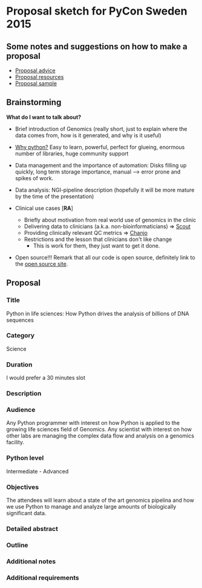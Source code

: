 # Proposal sketch for PyCon Sweden 2015

## Some notes and suggestions on how to make a proposal

* [Proposal advice](https://us.pycon.org/2015/speaking/proposal_advice/)
* [Proposal resources](https://us.pycon.org/2015/speaking/proposal-resources/)
* [Proposal sample](https://us.pycon.org/2015/speaking/proposal_advice/samples/SpacePug/)

## Brainstorming

**What do I want to talk about?**

* Brief introduction of Genomics (really short, just to explain where the
  data comes from, how is it generated, and why is it useful)

* [Why python?](http://www.nature.com/news/programming-pick-up-python-1.16833)
  Easy to learn, powerful, perfect for glueing, enormous number of
  libraries, huge community support

* Data management and the importance of automation: Disks filling up
  quickly, long term storage importance, manual --> error prone and
  spikes of work.

* Data analysis: NGI-pipeline description (hopefully it will be more
  mature by the time of the presentation)

* Clinical use cases [**RA**]
  - Briefly about motivation from real world use of genomics in the clinic
  - Delivering data to clinicians (a.k.a. non-bioinformaticians)
    => [Scout][scout]
  - Providing clinically relevant QC metrics => [Chanjo][chanjo]
  - Restrictions and the lesson that clinicians don't like change
    + This is work for them, they just want to get it done.

* Open source!!! Remark that all our code is open source, definitely
  link to the [open source site][open-source].

## Proposal

### Title

Python in life sciences: How Python drives the analysis of billions of DNA sequences

### Category

Science

### Duration

I would prefer a 30 minutes slot

### Description



### Audience

Any Python programmer with interest on how Python is applied to the growing
life sciences field of Genomics. Any scientist with interest on how other
labs are managing the complex data flow and analysis on a genomics facility.

### Python level

Intermediate - Advanced

### Objectives

The attendees will learn about a state of the art genomics pipelina and
how we use Python to manage and analyze large amounts of biologically
significant data.

### Detailed abstract

### Outline

### Additional notes

### Additional requirements



[chanjo]: https://chanjo.readthedocs.org/en/latest/
[open-source]: http://opensource.scilifelab.se/
[scout]: http://www.clinicalgenomics.se/scout/
